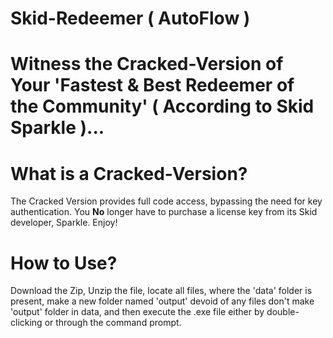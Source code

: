 # Skid-Redeemer ( AutoFlow ) 

# Witness the Cracked-Version of Your 'Fastest & Best Redeemer of the Community' ( According to Skid Sparkle )...

# What is a Cracked-Version?
The Cracked Version provides full code access, bypassing the need for key authentication. You **No** longer have to purchase a license key from its Skid developer, Sparkle. Enjoy!

# How to Use?
Download the Zip, Unzip the file, locate all files, where the 'data' folder is present, make a new folder named 'output' devoid of any files don't make 'output' folder in data, and then execute the .exe file either by double-clicking or through the command prompt.

